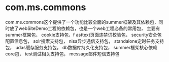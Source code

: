 com.ms.commons
==============

com.ms.commons这个提供了一个功能比较全面的summer框架及其依赖包，同时放了webSiteDemo工程的依赖包，也是一个web工程必备的常用包，
主要有
summer框架包，
cookie支持包，f
asttext页面违禁词校验包，
security安全包配置信息包，
solr搜索支持包，
nisa异步通信支持包，
standalone定时任务支持包，
udas缓存服务支持包，
db数据库持久化支持包，
summer框架核心依赖core包，
test测试相关支持包，
message邮件短信支持包
